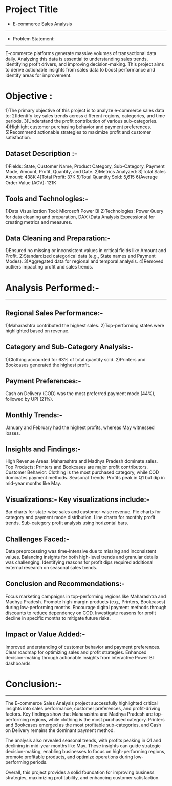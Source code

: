 # Project Title
- E-commerce Sales Analysis
------------------------------

- Problem Statement:
----------------------
E-commerce platforms generate massive volumes of transactional data daily. Analyzing this data is essential to understanding sales trends,
identifying profit drivers, and improving decision-making.
This project aims to derive actionable insights from sales data to boost performance and identify areas for improvement.

# Objective :
1)The primary objective of this project is to analyze e-commerce sales data to:
2)Identify key sales trends across different regions, categories, and time periods.
3)Understand the profit contribution of various sub-categories.
4)Highlight customer purchasing behavior and payment preferences.
5)Recommend actionable strategies to maximize profit and customer satisfaction.

Dataset Description :-
------------------------
1)Fields: State, Customer Name, Product Category, Sub-Category, Payment Mode, Amount, Profit, Quantity, and Date.
2)Metrics Analyzed:
3)Total Sales Amount: 438K
4)Total Profit: 37K
5)Total Quantity Sold: 5,615
6)Average Order Value (AOV): 121K


Tools and Technologies:-
----------------------------
1)Data Visualization Tool: Microsoft Power BI
2)Technologies: Power Query for data cleaning and preparation, DAX (Data Analysis Expressions) for creating metrics and measures.

Data Cleaning and Preparation:-
---------------------------------
1)Ensured no missing or inconsistent values in critical fields like Amount and Profit.
2)Standardized categorical data (e.g., State names and Payment Modes).
3)Aggregated data for regional and temporal analysis.
4)Removed outliers impacting profit and sales trends.

# Analysis Performed:-
---------------------
Regional Sales Performance:-
------------------------------
1)Maharashtra contributed the highest sales.
2)Top-performing states were highlighted based on revenue.

Category and Sub-Category Analysis:-
------------------------------------
1)Clothing accounted for 63% of total quantity sold.
2)Printers and Bookcases generated the highest profit.

Payment Preferences:-
----------------------
Cash on Delivery (COD) was the most preferred payment mode (44%), followed by UPI (21%).

Monthly Trends:-
-----------------
January and February had the highest profits, whereas May witnessed losses.

Insights and Findings:-
-------------------------
High Revenue Areas: Maharashtra and Madhya Pradesh dominate sales.
Top Products: Printers and Bookcases are major profit contributors.
Customer Behavior: Clothing is the most purchased category, while COD dominates payment methods.
Seasonal Trends: Profits peak in Q1 but dip in mid-year months like May.

Visualizations:-
Key visualizations include:-
-----------------------------
Bar charts for state-wise sales and customer-wise revenue.
Pie charts for category and payment mode distribution.
Line charts for monthly profit trends.
Sub-category profit analysis using horizontal bars.

Challenges Faced:-
--------------------
Data preprocessing was time-intensive due to missing and inconsistent values.
Balancing insights for both high-level trends and granular details was challenging.
Identifying reasons for profit dips required additional external research on seasonal sales trends.

Conclusion and Recommendations:-
-----------------------------------
Focus marketing campaigns in top-performing regions like Maharashtra and Madhya Pradesh.
Promote high-margin products (e.g., Printers, Bookcases) during low-performing months.
Encourage digital payment methods through discounts to reduce dependency on COD.
Investigate reasons for profit decline in specific months to mitigate future risks.

Impact or Value Added:-
--------------------------
Improved understanding of customer behavior and payment preferences.
Clear roadmap for optimizing sales and profit strategies.
Enhanced decision-making through actionable insights from interactive Power BI dashboards

# Conclusion:-
-------------
The E-commerce Sales Analysis project successfully highlighted critical insights into sales performance, customer preferences, and profit-driving factors. Key findings show that Maharashtra and Madhya Pradesh are top-performing regions, while clothing is the most purchased category. Printers and Bookcases emerged as the most profitable sub-categories, and Cash on Delivery remains the dominant payment method.

The analysis also revealed seasonal trends, with profits peaking in Q1 and declining in mid-year months like May. These insights can guide strategic decision-making, enabling businesses to focus on high-performing regions, promote profitable products, and optimize operations during low-performing periods.

Overall, this project provides a solid foundation for improving business strategies, maximizing profitability, and enhancing customer satisfaction.



